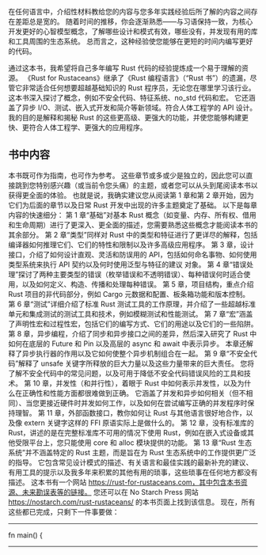 在任何语言中，介绍性材料教给您的内容与您多年实践经验后所了解的内容之间存在差距总是宽的。 随着时间的推移，你会逐渐熟悉——与习语保持一致，为核心开发更好的心智模型概念，了解哪些设计和模式有效，哪些没有，并发现有用的库和工具周围的生态系统。 总而言之，这种经验使您能够在更短的时间内编写更好的代码。

通过这本书，我希望将自己多年编写 Rust 代码的经验提炼成一个易于理解的资源。 《Rust for Rustaceans》继承了《Rust 编程语言》（“Rust 书”）的遗漏，尽管它非常适合任何想要超越基础知识的 Rust 程序员，无论您在哪里学习该行业。 这本书深入探讨了概念，例如不安全代码、特征系统、no_std 代码和宏。 它还涵盖了异步 I/O、测试、嵌入式开发和简介等新领域。符合人体工程学的 API 设计。 我的目的是解释和揭秘 Rust 的这些更高级、更强大的功能，并使您能够构建更快、更符合人体工程学、更强大的应用程序。

## 书中内容

本书既可作为指南，也可作为参考。 这些章节或多或少是独立的，因此您可以直接跳到您特别感兴趣（或当前令您头痛）的主题，或者您可以从头到尾阅读本书以获得更全面的体验。 也就是说，我确实建议您从阅读第 1 章和第 2 章开始，因为它们为后面的章节以及日常 Rust 开发中出现的许多主题奠定了基础。 以下是每章内容的快速细分：
第 1 章“基础”对基本 Rust 概念（如变量、内存、所有权、借用和生命周期）进行了更深入、更全面的描述，您需要熟悉这些概念才能阅读本书的其余部分。
第 2 章“类型”同样对 Rust 中的类型和特征进行了更详尽的解释，包括编译器如何推理它们、它们的特性和限制以及许多高级应用程序。
第 3 章，设计接口，介绍了如何设计直观、灵活和防误用的 API，包括如何命名事物、如何使用类型系统来执行 API 契约以及何时使用泛型与特征的建议 对象。
第 4 章“错误处理”探讨了两种主要类型的错误（枚举错误和不透明错误）、每种错误何时适合使用，以及如何定义、构造、传播和处理每种错误。
第 5 章，项目结构，重点介绍 Rust 项目的非代码部分，例如 Cargo 元数据和配置、板条箱功能和版本控制。
第 6 章“测试”详细介绍了标准 Rust 测试工具的工作原理，并介绍了一些超越标准单元和集成测试的测试工具和技术，例如模糊测试和性能测试。
第 7 章“宏”涵盖了声明性宏和过程性宏，包括它们的编写方式、它们的用途以及它们的一些陷阱。
第 8 章，异步编程，介绍了同步和异步接口之间的差异，然后深入研究了 Rust 中如何在底层的 Future 和 Pin 以及高层的 async 和 await 中表示异步。 本章还解释了异步执行器的作用以及它如何使整个异步机制组合在一起。
第 9 章“不安全代码”解释了 unsafe 关键字所释放的巨大力量以及这些力量带来的巨大责任。 您将了解不安全代码中的常见问题，以及可用于降低不安全代码错误风险的工具和技术。
第 10 章，并发性（和并行性），着眼于 Rust 中如何表示并发性，以及为什么在正确性和性能方面都很难做到正确。 它涵盖了并发和异步如何相关（但不相同）、当您更接近硬件时并发如何工作，以及如何在尝试编写正确的并发程序时保持理智。
第 11 章，外部函数接口，教你如何让 Rust 与其他语言很好地合作，以及像 extern 关键字这样的 FFI 原语实际上是做什么的。
第 12 章，没有标准库的 Rust，讲述的是在完整标准库不可用的情况下使用 Rust，例如在嵌入式设备或其他受限平台上，您只能使用 core 和 alloc 模块提供的功能。
第 13 章“Rust 生态系统”并不涵盖特定的 Rust 主题，而是旨在为 Rust 生态系统中的工作提供更广泛的指导。 它包含常见设计模式的描述、有关语言和最佳实践的最新补充的建议、有用工具的提示以及我多年来积累的其他有用的琐事，这些琐事在任何地方都没有描述。
这本书有一个网站 https://rust-for-rustaceans.com，其中包含本书资源、未来勘误表等的链接。 您还可以在 No Starch Press 网站 https://nostarch.com/rust-rustaceans/ 的本书页面上找到该信息。
现在，所有这些都已完成，只剩下一件事要做：

---
fn main() {

---



